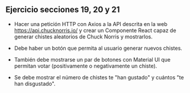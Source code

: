 ## Ejercicio secciones 19, 20 y 21

-   Hacer una petición HTTP con Axios a la API descrita en la web https://api.chucknorris.io/ y crear un Componente React capaz de generar chistes aleatorios de Chuck Norris y mostrarlos.

-   Debe haber un botón que permita al usuario generar nuevos chistes.

-   También debe mostrarse un par de botones con Material UI que permitan votar (positivamente o negativamente un chiste).

-   Se debe mostrar el número de chistes te "han gustado" y cuántos "te han disgustado".
